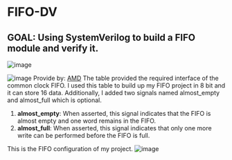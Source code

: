 # FIFO-DV
## GOAL: Using SystemVerilog to build a FIFO module and verify it.
![image](https://hackmd.io/_uploads/ByY6ahkvR.png)

![image](https://hackmd.io/_uploads/BkrXf61DC.png)
Provide by: [AMD](https://docs.amd.com/r/en-US/pg327-emb-fifo-gen/Native-FIFO-Interface-Signals)
The table provided the required interface of the common clock FIFO. I used this table to build up my FIFO project in 8 bit and it can store 16 data. Additionally, I added two signals named almost_empty and almost_full which is optional.

1. **almost_empty**: When asserted, this signal indicates that the FIFO is almost empty and one word remains in the FIFO.
2. **almost_full**: When asserted, this signal indicates that only one more write can be performed before the FIFO is full.

This is the FIFO configuration of my project.
![image](https://hackmd.io/_uploads/HkzhGayvR.png)
